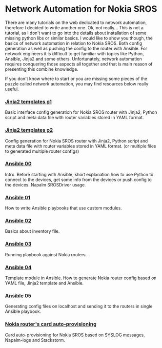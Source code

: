 # Network Automation for Nokia SROS

There are many tutorials on the web dedicated to network automation, therefore I decided to write another one.
Ok, not really... This is not a tutorial, as I don't want to go into the details about installation of some missing python libs or similar basics. I would like to show you though, the basics of network automation in relation to Nokia SROS. Both config generation as well as pushing the config to the router with Ansible. For network engineers it is difficult to get familiar with topics like Python, Ansible, Jinja2 and some others. Unfortunately, network automation requires conquering those aspects all together and that is main reason of presenting this combine knowledge.

If you don't know where to start or you are missing some pieces of the puzzle called network automation, you may find resources below really useful.


### [Jinja2 templates p1](./jinja2_01)

Basic interface config generation for Nokia SROS router with Jinja2, Python script and meta data file with router variables stored in YAML format.


### [Jinja2 templates p2](./jinja2_02)

Config generation for Nokia SROS router with Jinja2, Python script and meta data file with router variables stored in YAML format. (or multiple files to generated multiple router configs)


### [Ansible 00](./Ansible_00)

Intro. 
Before starting with Ansible, short explanation how to use Python to connect to the devices, get some info from the devices or push config to the devices. Napalm SROSDriver usage.


### [Ansible 01](./Ansible_01)

How to write Ansible playbooks that use custom modules.


### [Ansible 02](./Ansible_02)

Basics about inventory file.


### [Ansible 03](./Ansible_03)

Running playbook against Nokia routers.


### [Ansible 04](./Ansible_04)

Template module in Ansible. 
How to generate Nokia router config based on YAML file, Jinja2 template and Ansible.


### [Ansible 05](./Ansible_05)

Generating config files on localhost and sending it to the routers in single Ansible playbook. 


### [Nokia router's card auto-provisioning](./Stackstorm01)

Card auto-provisioning for Nokia SROS based on SYSLOG messages, Napalm-logs and Stackstorm. 